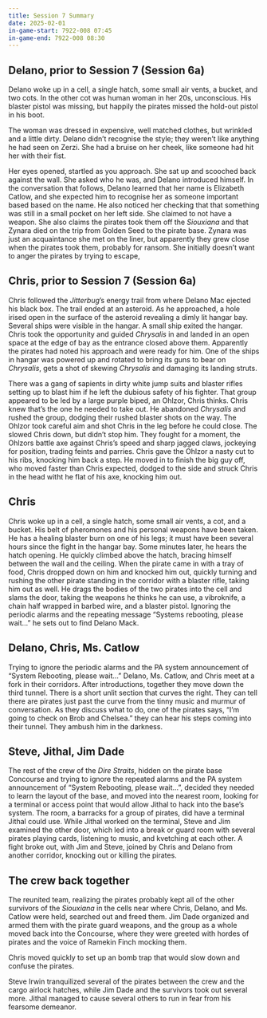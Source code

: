 ```yaml
---
title: Session 7 Summary
date: 2025-02-01
in-game-start: 7922-008 07:45
in-game-end: 7922-008 08:30
---
```


## Delano, prior to Session 7 (Session 6a)

Delano woke up in a cell, a single hatch, some small air vents, a bucket, and two cots. In the other cot was human woman
in her 20s, unconscious. His blaster pistol was missing, but happily the pirates missed the hold-out pistol in his boot.

The woman was dressed in expensive, well matched clothes, but wrinkled and a little dirty. Delano didn’t recognise the
style; they weren’t like anything he had seen on Zerzi. She had a bruise on her cheek, like someone had hit her with
their fist.

Her eyes opened, startled as you approach. She sat up and scooched back against the wall. She asked who he was, and
Delano introduced himself. In the conversation that follows, Delano learned that her name is Elizabeth Catlow, and she
expected him to recognise her as someone important based based on the name. He also noticed her checking that that
something was still in a small pocket on her left side. She claimed to not have a weapon. She also claims the pirates
took them off the *Siouxiana* and that Zynara died on the trip from Golden Seed to the pirate base. Zynara was just an
acquaintance she met on the liner, but apparently they grew close when the pirates took them, probably for ransom. She
initially doesn’t want to anger the pirates by trying to escape,

## Chris, prior to Session 7 (Session 6a)

Chris followed the *Jitterbug*’s energy trail from where Delano Mac ejected his black box. The trail ended at an
asteroid. As he approached, a hole irised open in the surface of the asteroid revealing a dimly lit hangar bay. Several
ships were visible in the hangar. A small ship exited the hangar. Chris took the opportunity and guided *Chrysalis* in
and landed in an open space at the edge of bay as the entrance closed above them. Apparently the pirates had noted his
approach and were ready for him. One of the ships in hangar was powered up and rotated to bring its guns to bear on
*Chrysalis*, gets a shot of skewing *Chrysalis* and damaging its landing struts.

There was a gang of sapients in dirty white jump suits and blaster rifles setting up to blast him if he left the dubious
safety of his fighter. That group appeared to be led by a large purple biped, an Ohlzor, Chris thinks. Chris knew that’s
the one he needed to take out. He abandoned *Chrysalis* and rushed the group, dodging their rushed blaster shots on the
way. The Ohlzor took careful aim and shot Chris in the leg before he could close. The slowed Chris down, but didn’t stop
him. They fought for a moment, the Ohlzors battle axe against Chris’s speed and sharp jagged claws, jockeying for
position, trading feints and parries. Chris gave the Ohlzor a nasty cut to his ribs, knocking him back a step. He moved
in to finish the big guy off, who moved faster than Chris expected, dodged to the side and struck Chris in the head
witht he flat of his axe, knocking him out.

## Chris

Chris woke up in a cell, a single hatch, some small air vents, a cot, and a bucket. His belt of pheromones and his
personal weapons have been taken. He has a healing blaster burn on one of his legs; it must have been several hours
since the fight in the hangar bay. Some minutes later, he hears the hatch opening. He quickly climbed above the hatch,
bracing himself between the wall and the ceiling. When the pirate came in with a tray of food, Chris dropped down on him
and knocked him out, quickly turning and rushing the other pirate standing in the corridor with a blaster rifle, taking
him out as well. He drags the bodies of the two pirates into the cell and slams the door, taking the weapons he thinks
he can use, a vibroknife, a chain half wrapped in barbed wire, and a blaster pistol. Ignoring the periodic alarms and
the repeating message “Systems rebooting, please wait…” he sets out to find Delano Mack.

## Delano, Chris, Ms. Catlow

Trying to ignore the periodic alarms and the PA system announcement of “System Rebooting, please wait…” Delano, Ms.
Catlow, and Chris meet at a fork in their corridors. After introductions, together they move down the third tunnel.
There is a short unlit section that curves the right. They can tell there are pirates just past the curve from the tinny
music and murmur of conversation. As they discuss what to do, one of the pirates says, “I’m going to check on Brob and
Chelsea.” they can hear his steps coming into their tunnel. They ambush him in the darkness.

## Steve, Jithal, Jim Dade

The rest of the crew of the *Dire Straits*, hidden on the pirate base Concourse and trying to ignore the repeated alarms
and the PA system announcement of “System Rebooting, please wait…”, decided they needed to learn the layout of the base,
and moved into the nearest room, looking for a terminal or access point that would allow Jithal to hack into the base’s
system. The room, a barracks for a group of pirates, did have a terminal Jithal could use. While Jithal worked on the
terminal, Steve and Jim examined the other door, which led into a break or guard room with several pirates playing
cards, listening to music, and kvetching at each other. A fight broke out, with Jim and Steve, joined by Chris and
Delano from another corridor, knocking out or killing the pirates.

## The crew back together

The reunited team, realizing the pirates probably kept all of the other survivors of the *Siouxiana* in the cells near
where Chris, Delano, and Ms. Catlow were held, searched out and freed them. Jim Dade organized and armed them with the
pirate guard weapons, and the group as a whole moved back into the Concourse, where they were greeted with hordes of
pirates and the voice of Ramekin Finch mocking them.

Chris moved quickly to set up an bomb trap that would slow down and confuse the pirates.

Steve Irwin tranquilized several of the pirates between the crew and the cargo airlock hatches, while Jim Dade and the
survivors took out several more. Jithal managed to cause several others to run in fear from his fearsome demeanor.